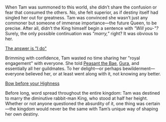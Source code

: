<!-- title: Guess I'm Queen Now -->

When Tam was summoned to this world, she didn’t share the confusion or fear that consumed the others. No, she felt superior, as if destiny itself had singled her out for greatness. Tam was convinced she wasn’t just any commoner but someone of immense importance—the future Queen, to be precise. After all, didn’t the King himself begin a sentence with *"Will you-"?* Surely, the only possible continuation was *"marry,"* right? It was obvious to her.

[The answer is "I do"](#embed:https://www.youtube.com/live/zgioohaY0m4?t=2555)

Brimming with confidence, Tam wasted no time sharing her "royal engagement" with everyone. She told [Peasant the Bae](https://www.youtube.com/live/zgioohaY0m4?feature=shared\&t=1331), [Gura](https://www.youtube.com/live/zgioohaY0m4?feature=shared\&t=2497), and essentially all her guildmates. To her delight—or perhaps bewilderment—everyone believed her, or at least went along with it, not knowing any better.

[Bow before your Highness](#embed:https://www.youtube.com/live/zgioohaY0m4?feature=shared\&t=5589)

Before long, word spread throughout the entire kingdom: Tam was destined to marry the diminutive rabbit-man King, who stood at half her height. Whether or not anyone questioned the absurdity of it, one thing was certain—the kingdom would never be the same with Tam’s unique way of shaping her own destiny.
